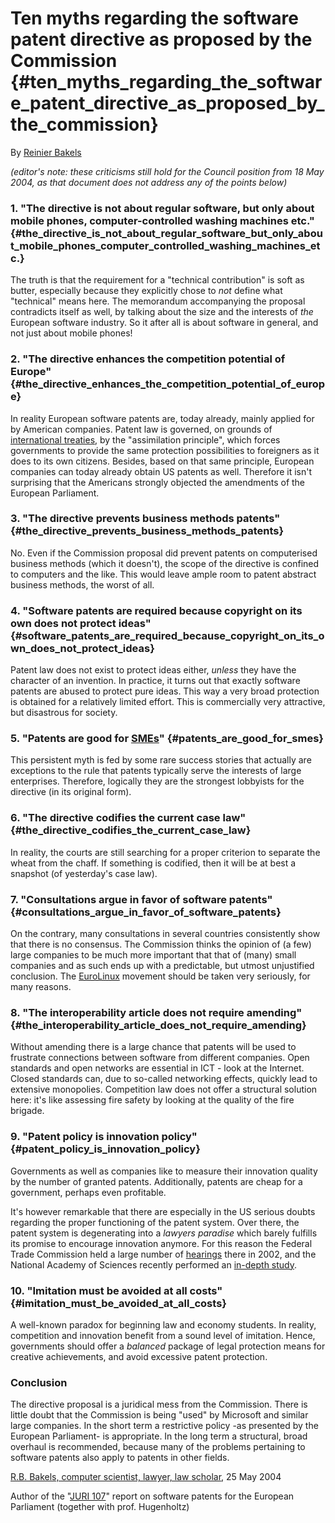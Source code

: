 # Ten myths regarding the software patent directive as proposed by the Commission {#ten_myths_regarding_the_software_patent_directive_as_proposed_by_the_commission}

By [ Reinier Bakels](ReinierBakelsEn "wikilink")

*(editor\'s note: these criticisms still hold for the Council position
from 18 May 2004, as that document does not address any of the points
below)*

### 1. \"The directive is not about regular software, but only about mobile phones, computer-controlled washing machines etc.\" {#the_directive_is_not_about_regular_software_but_only_about_mobile_phones_computer_controlled_washing_machines_etc.}

The truth is that the requirement for a \"technical contribution\" is
soft as butter, especially because they explicitly chose to *not* define
what \"technical\" means here. The memorandum accompanying the proposal
contradicts itself as well, by talking about the size and the interests
of *the* European software industry. So it after all is about software
in general, and not just about mobile phones!

### 2. \"The directive enhances the competition potential of Europe\" {#the_directive_enhances_the_competition_potential_of_europe}

In reality European software patents are, today already, mainly applied
for by American companies. Patent law is governed, on grounds of [
international treaties](TRIPs "wikilink"), by the \"assimilation
principle\", which forces governments to provide the same protection
possibilities to foreigners as it does to its own citizens. Besides,
based on that same principle, European companies can today already
obtain US patents as well. Therefore it isn\'t surprising that the
Americans strongly objected the amendments of the European Parliament.

### 3. \"The directive prevents business methods patents\" {#the_directive_prevents_business_methods_patents}

No. Even if the Commission proposal did prevent patents on computerised
business methods (which it doesn\'t), the scope of the directive is
confined to computers and the like. This would leave ample room to
patent abstract business methods, the worst of all.

### 4. \"Software patents are required because copyright on its own does not protect ideas\" {#software_patents_are_required_because_copyright_on_its_own_does_not_protect_ideas}

Patent law does not exist to protect ideas either, *unless* they have
the character of an invention. In practice, it turns out that exactly
software patents are abused to protect pure ideas. This way a very broad
protection is obtained for a relatively limited effort. This is
commercially very attractive, but disastrous for society.

### 5. \"Patents are good for [SMEs](SMEs "wikilink")\" {#patents_are_good_for_smes}

This persistent myth is fed by some rare success stories that actually
are exceptions to the rule that patents typically serve the interests of
large enterprises. Therefore, logically they are the strongest lobbyists
for the directive (in its original form).

### 6. \"The directive codifies the current case law\" {#the_directive_codifies_the_current_case_law}

In reality, the courts are still searching for a proper criterion to
separate the wheat from the chaff. If something is codified, then it
will be at best a snapshot (of yesterday\'s case law).

### 7. \"Consultations argue in favor of software patents\" {#consultations_argue_in_favor_of_software_patents}

On the contrary, many consultations in several countries consistently
show that there is no consensus. The Commission thinks the opinion of (a
few) large companies to be much more important that that of (many) small
companies and as such ends up with a predictable, but utmost unjustified
conclusion. The [EuroLinux](http://www.eurolinux.org/ "wikilink")
movement should be taken very seriously, for many reasons.

### 8. \"The interoperability article does not require amending\" {#the_interoperability_article_does_not_require_amending}

Without amending there is a large chance that patents will be used to
frustrate connections between software from different companies. Open
standards and open networks are essential in ICT - look at the Internet.
Closed standards can, due to so-called networking effects, quickly lead
to extensive monopolies. Competition law does not offer a structural
solution here: it\'s like assessing fire safety by looking at the
quality of the fire brigade.

### 9. \"Patent policy is innovation policy\" {#patent_policy_is_innovation_policy}

Governments as well as companies like to measure their innovation
quality by the number of granted patents. Additionally, patents are
cheap for a government, perhaps even profitable.

It\'s however remarkable that there are especially in the US serious
doubts regarding the proper functioning of the patent system. Over
there, the patent system is degenerating into a *lawyers paradise* which
barely fulfills its promise to encourage innovation anymore. For this
reason the Federal Trade Commission held a large number of
[hearings](http://swpat.ffii.org/papers/ftc03 "wikilink") there in 2002,
and the National Academy of Sciences recently performed an [in-depth
study](http://books.nap.edu/catalog/10770.html "wikilink").

### 10. \"Imitation must be avoided at all costs\" {#imitation_must_be_avoided_at_all_costs}

A well-known paradox for beginning law and economy students. In reality,
competition and innovation benefit from a sound level of imitation.
Hence, governments should offer a *balanced* package of legal protection
means for creative achievements, and avoid excessive patent protection.

### Conclusion

The directive proposal is a juridical mess from the Commission. There is
little doubt that the Commission is being \"used\" by Microsoft and
similar large companies. In the short term a restrictive policy -as
presented by the European Parliament- is appropriate. In the long term a
structural, broad overhaul is recommended, because many of the problems
pertaining to software patents also apply to patents in other fields.

[ R.B. Bakels, computer scientist, lawyer, law
scholar](ReinierBakelsEn "wikilink"), 25 May 2004

Author of the \"[JURI
107](http://swpat.ffii.org/papers/eubsa-swpat0202/dgiv0206 "wikilink")\"
report on software patents for the European Parliament (together with
prof. Hugenholtz)
